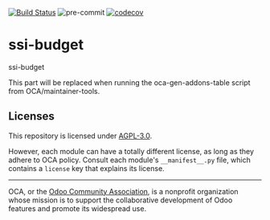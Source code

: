 [![Build Status](https://travis-ci.com/open-synergy/ssi-budget.svg?branch=11.0)](https://travis-ci.com/open-synergy/ssi-budget)
![pre-commit](https://github.com/open-synergy/ssi-budget/actions/workflows/pre-commit.yml/badge.svg)
[![codecov](https://codecov.io/gh/open-synergy/ssi-budget/branch/11.0/graph/badge.svg)](https://codecov.io/gh/open-synergy/ssi-budget)

<!-- /!\ do not modify above this line -->

# ssi-budget

ssi-budget

<!-- /!\ do not modify below this line -->

<!-- prettier-ignore-start -->

[//]: # (addons)

This part will be replaced when running the oca-gen-addons-table script from OCA/maintainer-tools.

[//]: # (end addons)

<!-- prettier-ignore-end -->

## Licenses

This repository is licensed under [AGPL-3.0](LICENSE).

However, each module can have a totally different license, as long as they adhere to OCA
policy. Consult each module's `__manifest__.py` file, which contains a `license` key
that explains its license.

----

OCA, or the [Odoo Community Association](http://odoo-community.org/), is a nonprofit
organization whose mission is to support the collaborative development of Odoo features
and promote its widespread use.
